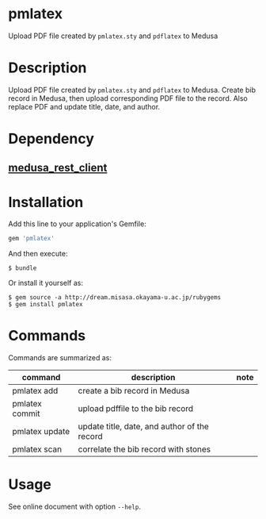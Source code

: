 # pmlatex

Upload PDF file created by `pmlatex.sty` and `pdflatex` to Medusa

# Description

Upload PDF file created by `pmlatex.sty` and `pdflatex` to Medusa.  Create bib record in Medusa, then upload corresponding PDF file to the record.  Also replace PDF and update title, date, and author.

# Dependency

## [medusa_rest_client](https://github.com/misasa/medusa_rest_client "follow instruction")


# Installation

Add this line to your application's Gemfile:

```ruby
gem 'pmlatex'
```

And then execute:

    $ bundle

Or install it yourself as:

    $ gem source -a http://dream.misasa.okayama-u.ac.jp/rubygems
    $ gem install pmlatex

# Commands

Commands are summarized as:

| command          | description                                   | note                       |
|------------------|-----------------------------------------------|----------------------------|
| pmlatex add      | create a bib record in Medusa                 |                            |
| pmlatex commit   | upload pdffile to the bib record              |                            |
| pmlatex update   | update title, date, and author of the record  |                            |
| pmlatex scan     | correlate the bib record with stones          |                            |

# Usage

See online document with option `--help`.
